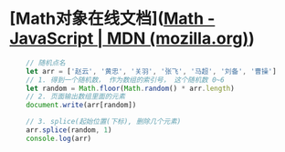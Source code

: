 # [Math对象在线文档]([Math - JavaScript | MDN (mozilla.org)](https://developer.mozilla.org/zh-CN/docs/Web/JavaScript/Reference/Global_Objects/Math))

```javascript
	// 随机点名
    let arr = ['赵云', '黄忠', '关羽', '张飞', '马超', '刘备', '曹操']
    // 1. 得到一个随机数， 作为数组的索引号， 这个随机数 0~6
    let random = Math.floor(Math.random() * arr.length)
    // 2. 页面输出数组里面的元素 
    document.write(arr[random])

    // 3. splice(起始位置(下标), 删除几个元素)
    arr.splice(random, 1)
    console.log(arr)
```

